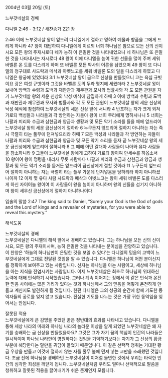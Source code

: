 2004년 03월 20일 (토)

느부갓네살의 경배



다니엘 2:46 - 3:12 / 새찬송가 221 장


2:46 이에 느부갓네살 왕이 엎드려 다니엘에게 절하고 명하여 예물과 향품을 그에게 드리게 하니라 47 왕이 대답하여 다니엘에게 이르되 너희 하나님은 참으로 모든 신의 신이시요 모든 왕의 주재시로다 네가 능히 이 은밀한 것을 나타내었으니 네 하나님은 또 은밀한 것을 나타내시는 자시로다 48 왕이 이에 다니엘을 높여 귀한 선물을 많이 주며 세워 바벨론 온 도를 다스리게 하며 또 바벨론 모든 박사의 어른을 삼았으며 49 왕이 또 다니엘의 청구대로 사드락과 메삭과 아벳느고를 세워 바벨론 도의 일을 다스리게 하였고 다니엘은 왕궁에 있었더라 3:1 느부갓네살 왕이 금으로 신상을 만들었으니 고는 육십 규빗이요 광은 여섯 규빗이라 그것을 바벨론 도의 두라 평지에 세웠더라 2 느부갓네살 왕이 보내어 방백과 수령과 도백과 재판관과 재무관과 모사와 법률사와 각 도 모든 관원을 자기 느부갓네살 왕의 세운 신상의 낙성 예식에 참집하게 하매 3 이에 방백과 수령과 도백과 재판관과 재무관과 모사와 법률사와 각 도 모든 관원이 느부갓네살 왕의 세운 신상의 낙성 예식에 참집하여 느부갓네살의 세운 신상 앞에 서니라 4 반포하는 자가 크게 외쳐 가로되 백성들과 나라들과 각 방언하는 자들아 왕이 너희 무리에게 명하시나니 5 너희는 나팔과 피리와 수금과 삼현금과 양금과 생황과 및 모든 악기 소리를 들을 때에 엎드리어 느부갓네살 왕의 세운 금신상에게 절하라 6 누구든지 엎드리어 절하지 아니하는 자는 즉시 극렬히 타는 풀무에 던져넣으리라 하매 7 모든 백성과 나라들과 각 방언하는 자들이 나팔과 피리와 수금과 삼현금과 양금과 및 모든 악기 소리를 듣자 곧 느부갓네살 왕의 세운 금신상에게 엎드리어 절하니라 8 그 때에 어떤 갈대아 사람들이 나아와 유다 사람들을 참소하니라 9 그들이 느부갓네살 왕에게 고하여 가로되 왕이여 만세수를 하옵소서 10 왕이여 왕이 명령을 내리사 무릇 사람마다 나팔과 피리와 수금과 삼현금과 양금과 생황과 및 모든 악기 소리를 듣거든 엎드리어 금신상에게 절할 것이라 11 누구든지 엎드리어 절하지 아니하는 자는 극렬히 타는 풀무 가운데 던져넣음을 당하리라 하지 아니하셨나이까 12 이제 몇 유다 사람 사드락과 메삭과 아벳느고는 왕이 세워 바벨론 도를 다스리게 하신 자이어늘 왕이여 이 사람들이 왕을 높이지 아니하며 왕의 신들을 섬기지 아니하며 왕이 세우신 금신상에게 절하지 아니하나이다 

입술의 말씀 
2:47 The king said to Daniel, “Surely your God is the God of gods and the Lord of kings and a revealer of mysteries, for you were able to reveal this mystery.”

해석도움





느부갓네살의 경배  
느부갓네살은 다니엘의 해석 앞에서 경배하고 있습니다. 그는 하나님을 모든 신의 신이시요, 모든 왕의 주재이시며, 능히 은밀한 것을 나타내는 분이심을 찬양하고 있습니다. 이 찬양은 ‘하늘의 하나님만이 은밀한 것을 보일 수 있다’는 다니엘의 믿음의 고백이 느부갓네살에게 그대로 전달된 것임을 알 수 있습니다. 다니엘은 하나님이 어떤 분이신지를 정확하게 보여주고 있는 사람입니다. 신자는 하나님을 아는 사람이고, 세상에 하나님을 아는 지식을 전염시키는 사람입니다. 이제 느부갓네살은 최초로 하나님의 위대하신 능력에 대해 인식하기 시작했습니다. 그러나 계속 이어지는 장에서 이 같은 인식과 온전한 믿음 사이에는 많은 거리가 있다는 것과 하나님께서 그의 믿음을 어떻게 온전하게 만들고 계신지도 발견하게 될 것입니다. 한편 다니엘은 그의 성공의 순간에 함께 기도한 동역자들의 공로를 잊지 않고 있습니다. 진실한 기도를 나누는 것은 가장 귀한 동역임을 잊어서는 안됩니다.  

잘못된 적용  
느부갓네살에게 큰 감명을 주었던 꿈은 정반대의 효과를 나타내고 있습니다. 다니엘을 통해 세상 나라의 미래와 하나님 나라의 놀라운 이상을 알게 되었던 느부갓네살은 왜 자기를 숭배하는 금 신상을 만들었을까요? 그것은 그가 자기 꿈의 핵심이 인간의 나라들은 일시적이며 하나님 나라만이 영원하다는 것임을 기억하기보다는 자기가 그 신상의 황금부분에 해당한다는 말만을 귀담아 들었기 때문입니다. 이 같은 선택적 청취는 거대한 황금 우상을 만들고 이것에 절하지 않는 자를 풀무 불에 던져 넣는 교만을 초래했던 것입니다. 조금 전에 하나님을 경배하던 느부갓네살이 이처럼 돌변한 것에서 우리는 타락한 인간의 심각한 죄성을 깨닫게 됩니다. 느부갓네살처럼 우리도 얼마나 선택적으로 말씀을 청취하고 잘못된 적용을 끌어내기가 쉬운 존재인지 모릅니다.